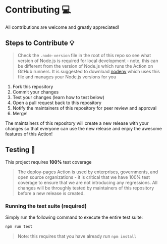 # Contributing 💻

All contributions are welcome and greatly appreciated!

## Steps to Contribute 💡

> Check the `.node-version` file in the root of this repo so see what version of Node.js is required for local development - note, this can be different from the version of Node.js which runs the Action on GitHub runners. It is suggested to download [nodenv](https://github.com/nodenv/nodenv) which uses this file and manages your Node.js versions for you

1. Fork this repository
2. Commit your changes
3. Test your changes (learn how to test below)
4. Open a pull request back to this repository
5. Notify the maintainers of this repository for peer review and approval
6. Merge!

The maintainers of this repository will create a new release with your changes so that everyone can use the new release and enjoy the awesome features of this Action!

## Testing 🧪

This project requires **100%** test coverage

> The deploy-pages Action is used by enterprises, governments, and open source organizations - it is critical that we have 100% test coverage to ensure that we are not introducing any regressions. All changes will be throughly tested by maintainers of this repository before a new release is created.

### Running the test suite (required)

Simply run the following command to execute the entire test suite:

```bash
npm run test
```

> Note: this requires that you have already run `npm install`
